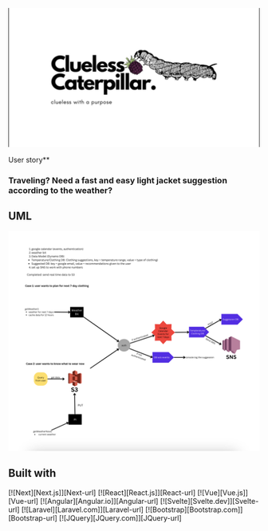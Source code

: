 ![cluelessCaterpillars](/images/Logo.png)

User story**

### Traveling? Need a fast and easy light jacket suggestion according to the weather?

## UML

![uml](/images/uml.png)

## Built with

[![Next][Next.js]][Next-url]
[![React][React.js]][React-url]
[![Vue][Vue.js]][Vue-url]
[![Angular][Angular.io]][Angular-url]
[![Svelte][Svelte.dev]][Svelte-url]
[![Laravel][Laravel.com]][Laravel-url]
[![Bootstrap][Bootstrap.com]][Bootstrap-url]
[![JQuery][JQuery.com]][JQuery-url]